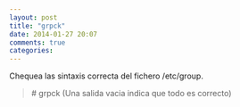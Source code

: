 ```yaml
---
layout: post
title: "grpck"
date: 2014-01-27 20:07
comments: true
categories: 
---
```

Chequea las sintaxis correcta del fichero /etc/group.

>\# grpck (Una salida vacia indica que todo es correcto)

